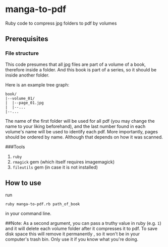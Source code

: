 # manga-to-pdf
Ruby code to compress jpg folders to pdf by volumes

## Prerequisites

### File structure

This code presumes that all jpg files are part of a volume of a book, therefore inside a folder.
And this book is part of a series, so it should be inside another folder. 

Here is an example tree graph:

```
book/
|--volume_01/
|  |--page_01.jpg
|  |--...
|--...
```
  
The name of the first folder will be used for all pdf (you may change the name to your liking beforehand),
and the last number found in each volume's name will be used to identify each pdf.
More importantly, pages should be ordered by name. Although that depends on how it was scanned.

###Tools

1. `ruby`
2. `rmagick` gem (which itself requires imagemagick)
3. `fileutils` gem (in case it is not installed)

## How to use
run 
```
ruby manga-to-pdf.rb path_of_book
```
in your command line.

##Note:
As a second argument, you can pass a truthy value in ruby (e.g. `1`) 
and it will delete each volume folder after it compresses it to pdf.
To save disk space this will remove it permanently , so it won't be 
in your computer's trash bin. Only use it if you know what you're doing.
